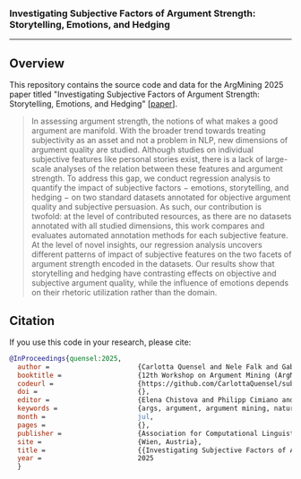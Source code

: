 ### Investigating Subjective Factors of Argument Strength: Storytelling, Emotions, and Hedging

--------

## Overview
This repository contains the source code and data for the ArgMining 2025 paper titled "Investigating Subjective Factors of Argument Strength: Storytelling, Emotions, and Hedging" [[paper](https://webis.de/publications.html#quensel_2025)].

> In assessing argument strength, the notions of what makes a good argument are manifold. With the broader trend towards treating subjectivity as an asset and not a problem in NLP, new dimensions of argument quality are studied. Although studies on individual subjective features like personal stories exist, there is a lack of large-scale analyses of the relation between these features and argument strength. To address this gap, we conduct regression analysis to quantify the impact of subjective factors $-$ emotions, storytelling, and hedging $-$ on two standard datasets annotated for objective argument quality and subjective persuasion. As such, our contribution is twofold: at the level of contributed resources, as there are no datasets annotated with all studied dimensions, this work compares and evaluates automated annotation methods for each subjective feature. At the level of novel insights, our regression analysis uncovers different patterns of impact of subjective features on the two facets of argument strength encoded in the datasets. Our results show that storytelling and hedging have contrasting effects on objective and subjective argument quality, while the influence of emotions depends on their rhetoric utilization rather than the domain.

## Citation

If you use this code in your research, please cite:

```bib
@InProceedings{quensel:2025,
  author =                      {Carlotta Quensel and Nele Falk and Gabriella Lapesa},
  booktitle =                   {12th Workshop on Argument Mining (ArgMining 2025) at ACL},
  codeurl =                     {https://github.com/CarlottaQuensel/subjective-argument-strength},
  doi =                         {},
  editor =                      {Elena Chistova and Philipp Cimiano and Shohreh Haddadan and Gabriella Lapesa and Ramon Ruiz-Dolz},
  keywords =                    {args, argument, argument mining, natural language processing, nlp},
  month =                       jul,
  pages =                       {},
  publisher =                   {Association for Computational Linguistics},
  site =                        {Wien, Austria},
  title =                       {{Investigating Subjective Factors of Argument Strength: Storytelling, Emotions, and Hedging}},
  year =                        2025
  }

```
